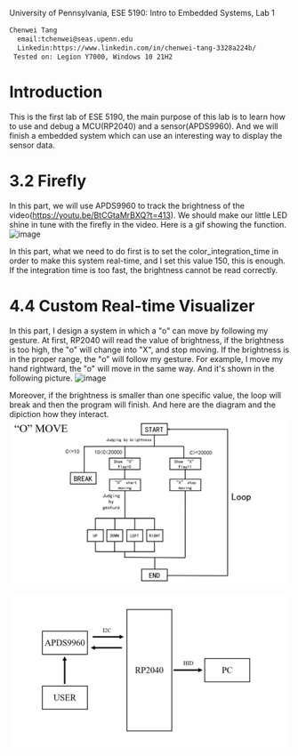 University of Pennsylvania, ESE 5190: Intro to Embedded Systems, Lab 1
```
Chenwei Tang
  email:tchenwei@seas.upenn.edu
  Linkedin:https://www.linkedin.com/in/chenwei-tang-3328a224b/
 Tested on: Legion Y7000, Windows 10 21H2
```
# Introduction
This is the first lab of ESE 5190, the main purpose of this lab is to learn how to use and debug a MCU(RP2040) and a sensor(APDS9960). And we will finish a embedded system which can use an interesting way to display the sensor data.
# 3.2 Firefly
In this part, we will use APDS9960 to track the brightness of the video(https://youtu.be/BtCGtaMrBXQ?t=413). We should make our little LED shine in tune with the firefly in the video. Here is a gif showing the function.
![image](firefly.gif)

In this part, what we need to do first is to set the color_integration_time in order to make this system real-time, and I set this value 150, this is enough. If the integration time is too fast, the brightness cannot be read correctly.
# 4.4 Custom Real-time Visualizer
In this part, I design a system in which a "o" can move by following my gesture. At first, RP2040 will read the value of brightness, if the brightness is too high, the "o" will change into "X", and stop moving. If the brightness is in the proper range, the "o" will follow my gesture. For example, I move my hand rightward, the "o" will move in the same way. And it's shown in the following picture.
![image](4.4.gif)

Moreover, if the brightness is smaller than one specific value, the loop will break and then the program will finish.
And here are the diagram and the dipiction how they interact.
![image](diagram.png)

![image](interact.png)
